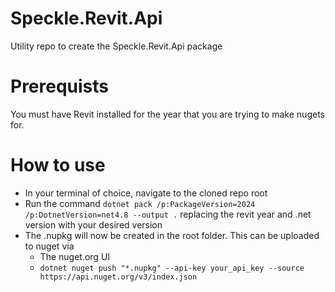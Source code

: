 # Speckle.Revit.Api
Utility repo to create the Speckle.Revit.Api package

# Prerequists
You must have Revit installed for the year that you are trying to make nugets for.

# How to use
- In your terminal of choice, navigate to the cloned repo root
- Run the command `dotnet pack /p:PackageVersion=2024 /p:DotnetVersion=net4.8 --output .` replacing the revit year and .net version with your desired version
- The .nupkg will now be created in the root folder. This can be uploaded to nuget via
  - The nuget.org UI
  - `dotnet nuget push "*.nupkg" --api-key your_api_key --source https://api.nuget.org/v3/index.json`
